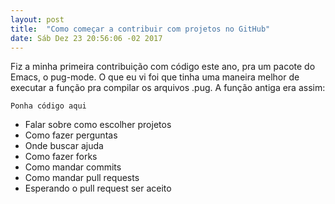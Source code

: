 ```yaml
---
layout: post
title:  "Como começar a contribuir com projetos no GitHub"
date: Sáb Dez 23 20:56:06 -02 2017
---
```


Fiz a minha primeira contribuição com código este ano, pra um pacote do
Emacs, o pug-mode. O que eu vi foi que tinha uma maneira melhor de
executar a função pra compilar os arquivos .pug. A função antiga era
assim:

```Ponha código aqui```

- Falar sobre como escolher projetos
- Como fazer perguntas
- Onde buscar ajuda
- Como fazer forks
- Como mandar commits
- Como mandar pull requests
- Esperando o pull request ser aceito
